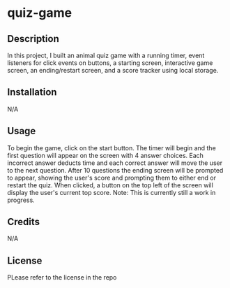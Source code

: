 # quiz-game

## Description

In this project, I built an animal quiz game with a running timer, event listeners for click events on buttons, a starting screen, interactive game screen, an ending/restart screen, and a score tracker using local storage.

## Installation

N/A

## Usage

To begin the game, click on the start button. The timer will begin and the first question will appear on the screen with 4 answer choices. Each incorrect answer deducts time and each correct answer will move the user to the next question. After 10 questions the ending screen will be prompted to appear, showing the user's score and prompting them to either end or restart the quiz. When clicked, a button on the top left of the screen will display the user's current top score. Note: This is currently still a work in progress.

## Credits
N/A

## License

PLease refer to the license in the repo
